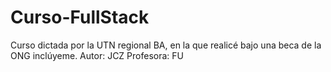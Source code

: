 # Curso-FullStack
Curso dictada por la UTN regional BA, en la que realicé bajo una beca de la ONG inclúyeme.
Autor: JCZ
Profesora: FU
